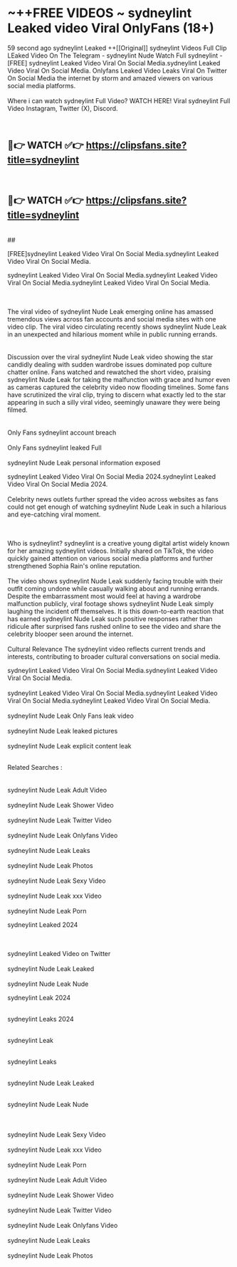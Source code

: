 # ~++FREE VIDEOS ~ sydneylint Leaked video Viral OnlyFans (18+)<br>


59 second ago sydneylint Leaked ++[[Original]] sydneylint Videos Full Clip LEaked Video On The Telegram  - sydneylint Nude  Watch Full sydneylint - [FREE] sydneylint Leaked Video Viral On Social Media.sydneylint Leaked Video Viral On Social Media.   Onlyfans Leaked Video Leaks Viral On Twitter On Social Media the internet by storm and amazed viewers on various social media platforms. <br><br>
Where i can watch sydneylint Full Video? WATCH HERE! Viral sydneylint Full Video Instagram, Twitter (X), Discord. <br>


 <br>

##  🔴👉 WATCH ✅👉  <a href="https://clipsfans.site?title=sydneylint&ref=git">https://clipsfans.site?title=sydneylint</a> <br>
  <br>

##  🔴👉 WATCH ✅👉  <a href="https://clipsfans.site?title=sydneylint&ref=git">https://clipsfans.site?title=sydneylint</a> <br>
  <br>
  ##



[FREE]sydneylint Leaked Video Viral On Social Media.sydneylint Leaked Video Viral On Social Media. <br>

sydneylint Leaked Video Viral On Social Media.sydneylint Leaked Video Viral On Social Media.sydneylint Leaked Video Viral On Social Media. <br>


  <br>

  <br>
The viral video of sydneylint Nude Leak emerging online has amassed tremendous views across fan accounts and social media sites with one video clip. The viral video circulating recently shows sydneylint Nude Leak in an unexpected and hilarious moment while in public running errands.<br>
<br>


<br>
Discussion over the viral sydneylint Nude Leak video showing the star candidly dealing with sudden wardrobe issues dominated pop culture chatter online. Fans watched and rewatched the short video, praising sydneylint Nude Leak for taking the malfunction with grace and humor even as cameras captured the celebrity video now flooding timelines. Some fans have scrutinized the viral clip, trying to discern what exactly led to the star appearing in such a silly viral video, seemingly unaware they were being filmed.<br>
<br>
<br> 
Only Fans sydneylint account breach<br>
<br>
Only Fans sydneylint leaked Full <br>
<br>
sydneylint Nude Leak personal information exposed<br>

sydneylint Leaked Video Viral On Social Media 2024.sydneylint Leaked Video Viral On Social Media 2024. <br>
<br>
Celebrity news outlets further spread the video across websites as fans could not get enough of watching sydneylint Nude Leak in such a hilarious and eye-catching viral moment.<br>
<br>

<br>
Who is sydneylint? sydneylint is a creative young digital artist widely known for her amazing sydneylint videos. Initially shared on TikTok, the video quickly gained attention on various social media platforms and further strengthened Sophia Rain's online reputation.<br>
<br>
The video shows sydneylint Nude Leak suddenly facing trouble with their outfit coming undone while casually walking about and running errands. Despite the embarrassment most would feel at having a wardrobe malfunction publicly, viral footage shows sydneylint Nude Leak simply laughing the incident off themselves. It is this down-to-earth reaction that has earned sydneylint Nude Leak such positive responses rather than ridicule after surprised fans rushed online to see the video and share the celebrity blooper seen around the internet.<br>
<br>
Cultural Relevance The sydneylint video reflects current trends and interests, contributing to broader cultural conversations on social media.<br>

sydneylint Leaked Video Viral On Social Media.sydneylint Leaked Video Viral On Social Media.<br>
<br>
sydneylint Leaked Video Viral On Social Media.sydneylint Leaked Video Viral On Social Media.sydneylint Leaked Video Viral On Social Media.<br>
<br>
sydneylint Nude Leak Only Fans leak video<br>
<br>
sydneylint Nude Leak leaked pictures<br>
<br>
sydneylint Nude Leak explicit content leak<br>


<br>
Related Searches :<br>
<br>

<br>
sydneylint Nude Leak Adult Video<br>
<br>
sydneylint Nude Leak Shower Video<br>
<br>
sydneylint Nude Leak Twitter Video<br>
<br>
sydneylint Nude Leak Onlyfans Video<br>
<br>
sydneylint Nude Leak Leaks<br>
<br>
sydneylint Nude Leak Photos<br>

<br>
sydneylint Nude Leak Sexy Video<br>
<br>
sydneylint Nude Leak xxx Video<br>
<br>
sydneylint Nude Leak Porn<br>

sydneylint  Leaked 2024 <br> <br>
<br>

sydneylint Leaked Video on Twitter <br>
<br>
sydneylint Nude Leak Leaked<br>
<br>
sydneylint Nude Leak Nude<br>


sydneylint  Leak 2024 <br> <br>



sydneylint  Leaks 2024 <br> <br>



 
sydneylint  Leak<br> <br>



sydneylint  Leaks<br> <br>


sydneylint Nude Leak Leaked<br> <br>

sydneylint Nude Leak Nude<br> <br>
<br> <br>
sydneylint Nude Leak Sexy Video
<br> <br>
sydneylint Nude Leak xxx Video
<br> <br>
sydneylint Nude Leak Porn
<br> <br>
sydneylint Nude Leak Adult Video
<br> <br>
sydneylint Nude Leak Shower Video
<br> <br>
sydneylint Nude Leak Twitter Video
<br> <br>
sydneylint Nude Leak Onlyfans Video
<br> <br>
sydneylint Nude Leak Leaks
<br> <br>
sydneylint Nude Leak Photos






</p>




 



</p>










